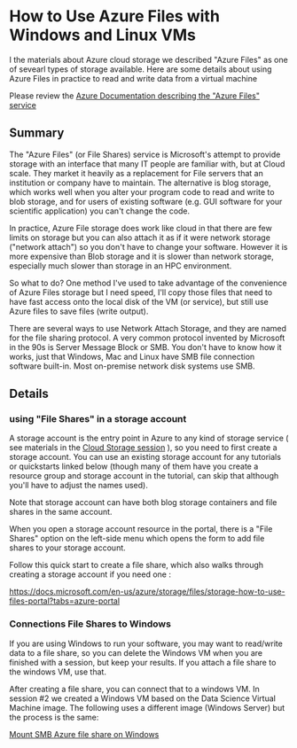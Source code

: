 # How to Use Azure Files with Windows and Linux VMs

I the materials about Azure cloud storage we described "Azure Files" as one of sevearl types of storage available.   Here are some details about using Azure Files in practice to read and write data from a virtual machine 

Please review the [Azure Documentation describing the "Azure Files" service](https://docs.microsoft.com/en-us/azure/storage/files/storage-files-introduction)  

## Summary

The "Azure Files" (or File Shares) service is Microsoft's attempt to provide storage with an interface that many IT people are familiar with, but at Cloud scale.  They market it heavily as a replacement for File servers that an institution or company have to maintain.   The alternative is blog storage, which works well when you alter your program code to read and write to blob storage, and for users of existing software (e.g. GUI software for your scientific application) you can't change the code. 

In practice, Azure File storage does work like cloud in that there are few limits on storage but you can also attach it as if it were network storage ("network attach") so you don't have to change your software.    However it is more expensive than Blob storage and it is slower than network storage, especially much slower than storage in an HPC environment. 

So what to do?  One method I've used to take advantage of the convenience of Azure Files storage but I need speed, I'll copy those files that need to have fast access onto the local disk of the VM (or service), but still use Azure files to save files (write output).  

There are several ways to use Network Attach Storage, and they are named for the file sharing protocol.  A very common protocol invented by Microsoft in the 90s is Server Message Block or SMB.  You don't have to know how it works, just that Windows, Mac and Linux have SMB file connection software built-in.   Most on-premise network disk systems use SMB.  

## Details 

### using  "File Shares" in a storage account

A storage account is the entry point in Azure to any kind of storage service ( see materials in the [Cloud Storage session](../session_cloud_storage) ), so you need to first create a storage account.  You can use an existing storage account for any tutorials or quickstarts linked below (though many of them have you create a resource group and storage account in the tutorial, can skip that although you'll have to adjust the names used). 

Note that storage account can have both blog storage containers and file shares in the same account.  

When you open a storage account resource in the portal, there is a "File Shares" option on the left-side menu which opens the form to add file shares to your storage account. 

Follow this quick start to create a file share, which also walks through creating a storage account if you need one : 

https://docs.microsoft.com/en-us/azure/storage/files/storage-how-to-use-files-portal?tabs=azure-portal



### Connections File Shares to Windows

If you are using Windows to run your software, you may want to read/write data to a file share, so you can delete the Windows VM when you are finished with a session, but keep your results.    If you attach a file share to the windows VM, use that. 


After creating a file share, you can connect that to a windows VM.  In session #2 we created a Windows VM based on the Data Science Virtual Machine image.  The following uses a different image (Windows Server) but the process is the same: 

[Mount SMB Azure file share on Windows](https://docs.microsoft.com/en-us/azure/storage/files/storage-how-to-use-files-windows)


<!--- hide this for now, it may be too much 

Here is another method, which also discusses using 'snapshots' which is alllows you to create a backup in time of your data (so you could for example, try an experimental program which may corrupt your data, and always go back to the previous state of your data files)

[Quickstart: Create and manage Azure file shares with Windows virtual machines](https://docs.microsoft.com/en-us/azure/storage/files/storage-files-quick-create-use-windows)

-->


